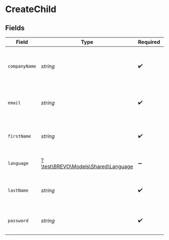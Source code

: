 # CreateChild


## Fields

| Field                                                                  | Type                                                                   | Required                                                               | Description                                                            | Example                                                                |
| ---------------------------------------------------------------------- | ---------------------------------------------------------------------- | ---------------------------------------------------------------------- | ---------------------------------------------------------------------- | ---------------------------------------------------------------------- |
| `companyName`                                                          | *string*                                                               | :heavy_check_mark:                                                     | Company name to use to create the child account                        | Your Company                                                           |
| `email`                                                                | *string*                                                               | :heavy_check_mark:                                                     | Email address to create the child account                              | josh.cruise@example.com                                                |
| `firstName`                                                            | *string*                                                               | :heavy_check_mark:                                                     | First name to use to create the child account                          | Josh                                                                   |
| `language`                                                             | [?\test\BREVO\Models\Shared\Language](../../models/shared/Language.md) | :heavy_minus_sign:                                                     | Language of the child account                                          | en                                                                     |
| `lastName`                                                             | *string*                                                               | :heavy_check_mark:                                                     | Last name to use to create the child account                           | Cruise                                                                 |
| `password`                                                             | *string*                                                               | :heavy_check_mark:                                                     | Password for the child account to login                                | Pa55w0rd65                                                             |